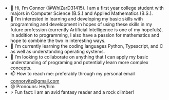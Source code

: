 - 👋 Hi, I’m Connor (@WhiZarD31415). I am a first year college student with majors in Computer Science (B.S.) and Applied Mathematics (B.S.).
- 👀 I’m interested in learning and developing my basic skills with programming and development in hopes of using these skills in my future profession (currently Artificial Intelligence is one of my hopefuls). In addition to programming, I also have a passion for mathematics and hope to combine the two in interesting ways.
- 🌱 I’m currently learning the coding languages Python, Typescript, and C as well as understanding operating systems.
- 💞️ I’m looking to collaborate on anything that I can apply my basic understanding of programing and potentially learn more complex concepts.
- 📫 How to reach me: preferably through my personal email connorvitz@gmail.com
- 😄 Pronouns: He/him
- ⚡ Fun fact: I am an avid fantasy reader and a rock climber!

<!---
WhiZarD31415/WhiZarD31415 is a ✨ special ✨ repository because its `README.md` (this file) appears on your GitHub profile.
You can click the Preview link to take a look at your changes.
--->

